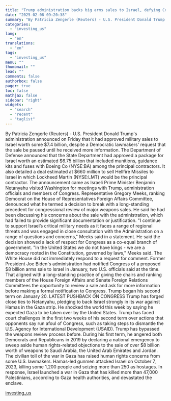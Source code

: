 ```yaml
---
title: "Trump administration backs big arms sales to Israel, defying Congress"
date: "2025-02-08 09:20:38"
summary: "By Patricia Zengerle (Reuters) - U.S. President Donald Trump's administration announced on Friday that it had approved military sales to Israel worth some $7.4 billion, despite a Democratic lawmakers' request that the sale be paused until he received more information. The Department of Defense announced that the State Department had..."
categories:
  - "investing_us"
lang:
  - "en"
translations:
  - "en"
tags:
  - "investing_us"
menu: ""
thumbnail: ""
lead: ""
comments: false
authorbox: false
pager: true
toc: false
mathjax: false
sidebar: "right"
widgets:
  - "search"
  - "recent"
  - "taglist"
---
```


By Patricia Zengerle (Reuters) - U.S. President Donald Trump's administration announced on Friday that it had approved military sales to Israel worth some $7.4 billion, despite a Democratic lawmakers' request that the sale be paused until he received more information. The Department of Defense announced that the State Department had approved a package for Israel worth an estimated $6.75 billion that included munitions, guidance kits and fuses with Boeing Co (NYSE:BA) among the principal contractors. It also detailed a deal estimated at $660 million to sell Hellfire Missiles to Israel in which Lockheed Martin (NYSE:LMT) would be the principal contractor. The announcement came as Israeli Prime Minister Benjamin Netanyahu visited Washington for meetings with Trump, administration officials and members of Congress. Representative Gregory Meeks, ranking Democrat on the House of Representatives Foreign Affairs Committee, denounced what he termed a decision to break with a long-standing precedent for congressional review of major weapons sales. He said he had been discussing his concerns about the sale with the administration, which had failed to provide significant documentation or justification. "I continue to support Israel’s critical military needs as it faces a range of regional threats and was engaged in close consultation with the Administration on a range of questions and concerns," Meeks said in a statement. He said the decision showed a lack of respect for Congress as a co-equal branch of government. "In the United States we do not have kings - we are a democracy rooted in the Constitution, governed by laws," Meeks said. The White House did not immediately respond to a request for comment. Former President Joe Biden's administration had notified Congress of a proposed $8 billion arms sale to Israel in January, two U.S. officials said at the time. That aligned with a long-standing practice of giving the chairs and ranking members of the House Foreign Affairs and Senate Foreign Relations Committees the opportunity to review a sale and ask for more information before making a formal notification to Congress. Trump began his second term on January 20. LATEST PUSHBACK ON CONGRESS Trump has forged close ties to Netanyahu, pledging to back Israel strongly in its war against Hamas in the Gaza strip. He shocked the world this week by saying he expected Gaza to be taken over by the United States. Trump has faced court challenges in the first two weeks of his second term over actions that opponents say run afoul of Congress, such as taking steps to dismantle the U.S. Agency for International Development (USAID). Trump has bypassed the weapons review process before. During his first term, he angered both Democrats and Republicans in 2019 by declaring a national emergency to sweep aside human rights-related objections to the sale of over $8 billion worth of weapons to Saudi Arabia, the United Arab Emirates and Jordan. The civilian toll of the war in Gaza has raised human rights concerns from some U.S. lawmakers. Hamas-led gunmen attacked Israel on October 7, 2023, killing some 1,200 people and seizing more than 250 as hostages. In response, Israel launched a war in Gaza that has killed more than 47,000 Palestinians, according to Gaza health authorities, and devastated the enclave.

[investing_us](https://www.investing.com/news/stock-market-news/us-state-department-approves-military-sales-worth-74-billion-to-israel-3857407)

